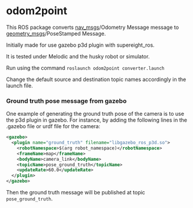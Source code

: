 # odom2point

This ROS package converts [nav_msgs](http://docs.ros.org/melodic/api/nav_msgs/html/index-msg.html)/Odometry Message message to [geometry_msgs](https://docs.ros.org/api/geometry_msgs/html/index-msg.html)/PoseStamped Message.

Initially made for use gazebo p3d plugin with supereight_ros.

It is tested under Melodic and the husky robot or simulator.

Run using the command `roslaunch odom2point converter.launch`

Change the default source and destination topic names accordingly in the launch file.

### Ground truth pose message from gazebo

One example of generating the ground truth pose of the camera is to use the p3d plugin in gazebo. For instance, by adding the following lines in the .gazebo file or urdf file for the camera:

```xml
<gazebo>
  <plugin name="ground_truth" filename="libgazebo_ros_p3d.so">
    <robotNamespace>$(arg robot_namespace)</robotNamespace>
    <frameName>map</frameName>
    <bodyName>camera_link</bodyName>
    <topicName>pose_ground_truth</topicName>
    <updateRate>60.0</updateRate>
  </plugin>
</gazebo>
```

Then the ground truth message will be published at topic `pose_ground_truth`.

